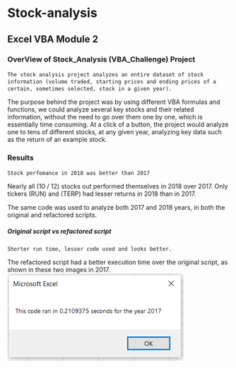 # Stock-analysis
## Excel VBA Module 2

### OverView of Stock_Analysis (VBA_Challenge) Project

	The stock analysis project analyzes an entire dataset of stock information (volume traded, starting prices and ending prices of a certain, sometimes selected, stock in a given year).
The purpose behind the project was by using different VBA formulas and functions, we could analyze several key stocks and their related information, without the need to go over them one by one, which is essentially time consuming.
At a click of a button, the project would analyze one to tens of different stocks, at any given year, analyzing key data such as the return of an example stock.

### Results
	Stock perfomance in 2018 was better than 2017
Nearly all (10 / 12) stocks out performed themselves in 2018 over 2017. Only tickers (RUN) and (TERP) had lesser returns in 2018 than in 2017. 

The same code was used to analyze both 2017 and 2018 years, in both the original and refactored scripts.

##### Original script vs refactored script
	Shorter run time, lesser code used and looks better.
The refactored script had a better execution time over the original script, as shown in these two images in 2017. 
![This image is from the refactored script](https://github.com/AliBailoun234/Stock-analysis/blob/main/Resources/VBA_Challenge_2017.png)
